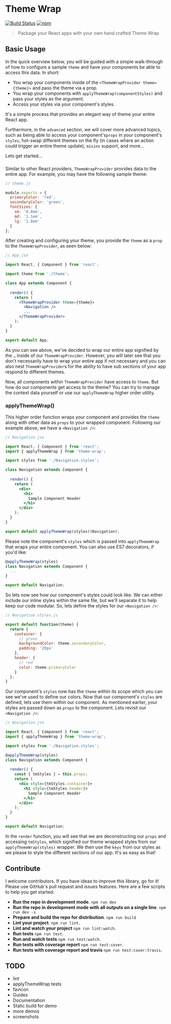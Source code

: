 # Theme Wrap
[![Build Status](https://travis-ci.org/FarhadG/theme-wrap.svg?branch=master)](https://travis-ci.org/FarhadG/theme-wrap)
[![npm](https://img.shields.io/npm/v/theme-wrap.svg)](https://www.npmjs.com/package/theme-wrap)

> Package your React apps with your own hand crafted Theme Wrap

## Basic Usage

In the quick overview below, you will be guided with a simple walk-through of how to configure a sample `theme` and have your components be able to access this data. In short:

- You wrap your components inside of the `<ThemeWrapProvider theme={theme}>` and pass the theme via a prop.
- You wrap your components with `applyThemeWrap(componentStyles)` and pass your styles as the argument.
- Access your styles via your component's styles.

It's a simple process that provides an elegant way of theme your entire React app.

Furthermore, in the `advanced` section, we will cover more advanced topics, such as being able to access your component's`props` in your component's `styles`, hot-swap different themes on the fly (in cases where an action could trigger an entire theme update), `mixins` support, and more...

Lets get started...

### <ThemeWrapProvider>

Similar to other React providers, `ThemeWrapProvider` provides data to the entire app. For example, you may have the following sample theme:

```javascript
// theme.js

module.exports = {
  primaryColor: 'red',
  secondaryColor: 'green',
  fontSizes: {
    sm: '0.8em',
    md: '1.1em',
    lg: '1.8em'
  }
};
```

After creating and configuring your theme, you provide the `theme` as a `prop` to the `ThemeWrapProvider`, as seen below:

```jsx
// App.jsx

import React, { Component } from 'react';

import theme from './theme';

class App extends Component {
  
  render() {
    return (
      <ThemeWrapProvider theme={theme}>
        <Navigation />
        ...
      </ThemeWrapProvider>
    );
  }
}

export default App;
```

As you can see above, we've decided to wrap our entire app signified by the `…` inside of our `ThemeWrapProvider`.  However, you will later see that you don't necessarily have to wrap your entire app if not necessary and you can also nest `ThemeWrapProvider`s for the ability to have sub sections of your app respond to different themes.

Now, all components within `ThemeWrapProvider` have access to `theme`. But how do our components get access to the theme? You can try to manage the context data yourself or use our `applyThemeWrap` higher order utility.

### applyThemeWrap()

This higher order function wraps your component and provides the `theme` along with other data as `props` to your wrapped component. Following our example above, we have a `<Navigation />`:

```jsx
// Navigation.jsx

import React, { Component } from 'react';
import { applyThemeWrap } from 'theme-wrap';

import styles from './Navigation.styles';

class Navigation extends Component {
  
  render() {
    return (
      <div>
        <h1>
          Sample Component Header
        </h1>
      </div>
    );
  }
}

export default applyThemeWrap(styles)(Navigation);
```

Please note the component's `styles` which is passed into `applyThemeWrap` that wraps your entire component. You can also use ES7 decorators, if you'd like:

```jsx
@applyThemeWrap(styles)
class Navigation extends Component {
  ...
}

export default Navigation;
```

So lets now see how our component's styles could look like. We can either include our inline styles within the same file, but we'll separate it to help keep our code modular. So, lets define the styles for our `<Navigation />`:

```jsx
// Navigation.styles.js

export default function(theme) {
  return {
    container: {
      // green
      backgroundColor: theme.secondaryColor,
      padding: '20px'
    },
    header: { 
      // red
      color: theme.primaryColor
    }
  };
}
```

Our component's `styles` now has the `theme` within its scope which you can see we've used to define our colors. Now that our component's `styles` are defined, lets use them within our component. As mentioned earlier, your styles are passed down as `props` to the component. Lets revisit our `<Navigation />`:

```jsx
// Navigation.jsx

import React, { Component } from 'react';
import { applyThemeWrap } from 'theme-wrap';

import styles from './Navigation.styles';

@applyThemeWrap(styles)
class Navigation extends Component {
  
  render() {
    const { tmStyles } = this.props;
    return (
      <div style={tmStyles.container}>
        <h1 style={tmStyles.header}>
          Sample Component Header
        </h1>
      </div>
    );
  }
}

export default Navigation;
```

In the `render` function, you will see that we are deconstructing our `props` and accessing `tmStyles`, which signified our theme wrapped styles from our `applyThemeWrap(styles)` wrapper. We then use the `keys` from our styles as we please to style the different sections of our app. It's as easy as that!


## Contribute
I welcome contributors. If you have ideas to improve this library, go for it! Please use GitHub's pull request and issues features.
Here are a few scripts to help you get started:
- **Run the repo in development mode**. `npm run dev`
- **Run the repo in development mode with all outputs on a single line**. `npm run dev -s`
- **Prepare and build the repo for distribution**. `npm run build`
- **Lint your project**. `npm run lint`.
- **Lint and watch your project** `npm run lint:watch`.
- **Run tests** `npm run test`.
- **Run and watch tests** `npm run test:watch`.
- **Run tests with coverage report** `npm run test:cover`.
- **Run tests with coverage report and travis** `npm run test:cover:travis`.

 
## TODO
- lint
- applyThemeWrap tests
- favicon
- Guides
- Documentation
- Static build for demo
- more demos
- screenshots

